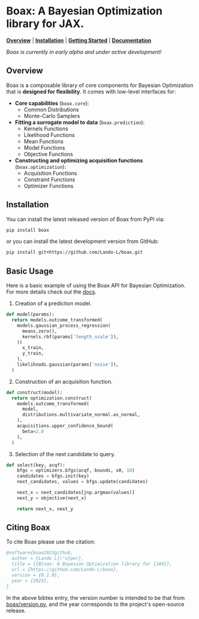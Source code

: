 # Boax: A Bayesian Optimization library for JAX.

[**Overview**](#overview)
| [**Installation**](#installation)
| [**Getting Started**](#getting-started)
| [**Documentation**](https://boax.readthedocs.io/en/latest/)

*Boax is currently in early alpha and under active development!*

## Overview

Boax is a composable library of core components for Bayesian Optimization that is **designed for flexibility**. It comes with low-level interfaces for:

* **Core capabilities** (`boax.core`):
  * Common Distributions
  * Monte-Carlo Samplers
* **Fitting a surrogate model to data** (`boax.prediction`):
  * Kernels Functions
  * Likelihood Functions
  * Mean Functions
  * Model Functions
  * Objective Functions
* **Constructing and optimizing acquisition functions** (`boax.optimization`):
  * Acquisition Functions
  * Constraint Functions
  * Optimizer Functions

## Installation

You can install the latest released version of Boax from PyPI via:

```sh
pip install boax
```

or you can install the latest development version from GitHub:

```sh
pip install git+https://github.com/Lando-L/boax.git
```

## Basic Usage

Here is a basic example of using the Boax API for Bayesian Optimization. For more details check out the [docs](https://boax.readthedocs.io/en/latest/).

1. Creation of a prediction model.

```python
def model(params):
  return models.outcome_transformed(
    models.gaussian_process_regression(
      means.zero(),
      kernels.rbf(params['length_scale']),
    )(
      x_train,
      y_train,
    ),
    likelihoods.gaussian(params['noise']),
  )
```

2. Construction of an acquisition function.

```python
def construct(model):
  return optimization.construct(
    models.outcome_transformed(
      model,
      distributions.multivariate_normal.as_normal,
    ),
    acquisitions.upper_confidence_bound(
      beta=2.0
    ),
  )
```

3. Selection of the next candidate to query.

```python
def select(key, acqf):
    bfgs = optimizers.bfgs(acqf, bounds, x0, 10)
    candidates = bfgs.init(key)
    next_candidates, values = bfgs.update(candidates)

    next_x = next_candidates[jnp.argmax(values)]
    next_y = objective(next_x)

    return next_x, next_y
```

## Citing Boax

To cite Boax please use the citation:

```bibtex
@software{boax2023github,
  author = {Lando L{\"o}per},
  title = {{B}oax: A Bayesian Optimization library for {JAX}},
  url = {https://github.com/Lando-L/boax},
  version = {0.1.0},
  year = {2023},
}
```

In the above bibtex entry, the version number
is intended to be that from [boax/version.py](https://github.com/Lando-L/boax/blob/main/boax/version.py), and the year corresponds to the project's open-source release.
